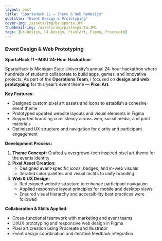 ```yaml
---
layout: post
title: "SpartaHack 11 – Theme & Web Redesign"
subtitle: "Event Design & Prototyping"
cover-img: /assets/img/bansparta.JPG
thumbnail-img: /assets/img/pixlesparta.JPG
tags: [UX-Design, UI-Design, PixelArt, Figma, Procreate]
---
```

### Event Design & Web Prototyping  
**SpartaHack 11 – MSU 24-Hour Hackathon**  

SpartaHack is Michigan State University’s annual 24-hour hackathon where hundreds of students collaborate to build apps, games, and innovative projects. As part of the **Operations Team**, I focused on **design and web prototyping** for this year’s event theme — **Pixel Art**.

**Key Features:**  
- Designed custom pixel art assets and icons to establish a cohesive event theme  
- Prototyped updated website layouts and visual elements in Figma  
- Supported branding consistency across web, social media, and print materials  
- Optimized UX structure and navigation for clarity and participant engagement  

**Development Process:**  
1. **Theme Concept:** Crafted a overgrown-tech inspired pixel art theme for the events identity  
2. **Pixel Asset Creation:**  
   - Designed event-specific icons, badges, and in-web visuals  
   - Iterated color palettes and visual motifs to unify branding  
3. **Web & UX Design:**  
   - Redesigned website structure to enhance participant navigation  
   - Applied responsive layout principles for mobile and desktop views  
   - Ensured visual hierarchy and accessibility best practices were followed  

**Collaboration & Skills Applied:**  
- Cross-functional teamwork with marketing and event teams  
- UI/UX prototyping and responsive web design in Figma  
- Pixel art creation using Procreate and Illustrator  
- Event design coordination and iterative feedback integration 


